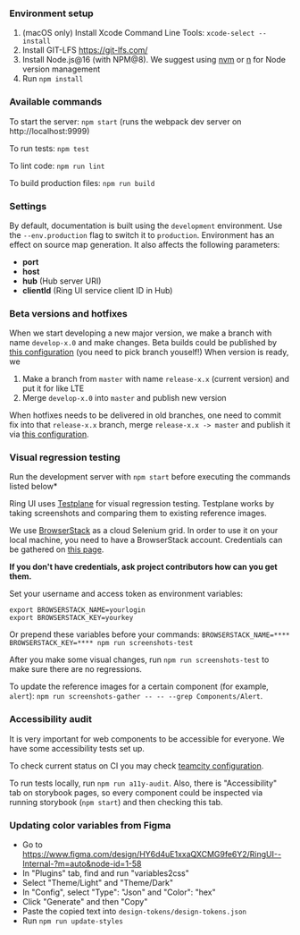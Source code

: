 ### Environment setup

1. (macOS only) Install Xcode Command Line Tools: `xcode-select --install`
2. Install GIT-LFS https://git-lfs.com/
3. Install Node.js@16 (with NPM@8). We suggest using [nvm](https://github.com/nvm-sh/nvm) or [n](https://github.com/tj/n) for Node version management
4. Run `npm install`

### Available commands

To start the server: `npm start` (runs the webpack dev server on http://localhost:9999)

To run tests: `npm test`

To lint code: `npm run lint`

To build production files: `npm run build`

### Settings

By default, documentation is built using the `development` environment. Use the `--env.production` flag to switch it to `production`. Environment has an effect on source map generation. It also affects the following parameters:

 * **port**
 * **host**
 * **hub** (Hub server URI)
 * **clientId** (Ring UI service client ID in Hub)

### Beta versions and hotfixes

When we start developing a new major version, we make a branch with name `develop-x.0` and make changes. 
Beta builds could be published by [this configuration](https://teamcity.jetbrains.com/buildConfiguration/JetBrainsUi_RingUi_PublishNext?mode=builds) (you need to pick branch youself!)
When version is ready, we
1. Make a branch from `master` with name `release-x.x` (current version) and put it for like LTE
2. Merge `develop-x.0` into `master` and publish new version

When hotfixes needs to be delivered in old branches, one need to commit fix into that `release-x.x` branch, 
merge `release-x.x -> master` and publish it 
via [this configuration](https://teamcity.jetbrains.com/buildConfiguration/JetBrainsUi_RingUi_PublishHotfixRelease?mode=builds).


### Visual regression testing

Run the development server with `npm start` before executing the commands listed below*

Ring UI uses [Testplane](https://github.com/gemini-testing/testplane) for visual regression testing. Testplane works by taking screenshots and comparing them to existing reference images. 

We use [BrowserStack](https://www.browserstack.com/) as a cloud Selenium grid. In order to use it on your local machine, you need to have a BrowserStack account. 
Credentials can be gathered on [this page](https://www.browserstack.com/accounts/settings).

**If you don't have credentials, ask project contributors how can you get them.**

Set your username and access token as environment variables:
```
export BROWSERSTACK_NAME=yourlogin
export BROWSERSTACK_KEY=yourkey
```
 
 Or prepend these variables before your commands:
 `BROWSERSTACK_NAME=**** BROWSERSTACK_KEY=**** npm run screenshots-test`

After you make some visual changes, run `npm run screenshots-test` to make sure there are no regressions.

To update the reference images for a certain component (for example, `alert`):
`npm run screenshots-gather -- -- --grep Components/Alert`.

### Accessibility audit

It is very important for web components to be accessible for everyone. We have some accessibility tests set up.

To check current status on CI you may check [teamcity configuration](https://teamcity.jetbrains.com/buildConfiguration/JetBrainsUi_RingUi_A11yAudit).

To run tests locally, run `npm run a11y-audit`. Also, there is "Accessibility" tab on storybook pages, 
so every component could be inspected via running storybook (`npm start`) and then checking this tab.

### Updating color variables from Figma

- Go to https://www.figma.com/design/HY6d4uE1xxaQXCMG9fe6Y2/RingUI--Internal-?m=auto&node-id=1-58
- In "Plugins" tab, find and run "variables2css"
- Select "Theme/Light" and "Theme/Dark"
- In "Config", select "Type": "Json" and "Color": "hex"
- Click "Generate" and then "Copy"
- Paste the copied text into `design-tokens/design-tokens.json`
- Run `npm run update-styles`
